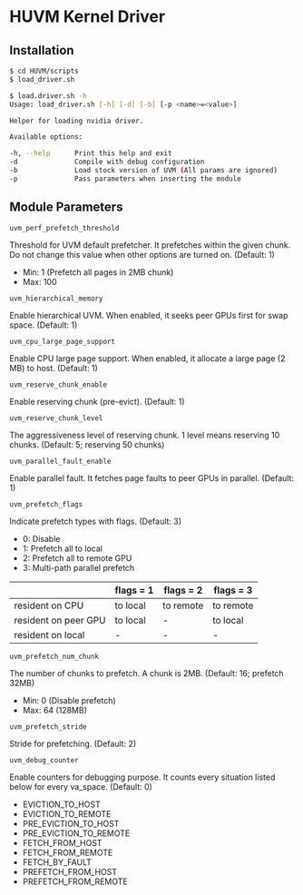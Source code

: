 # HUVM Kernel Driver

## Installation

```bash
$ cd HUVM/scripts
$ load_driver.sh
```

```bash
$ load.driver.sh -h
Usage: load_driver.sh [-h] [-d] [-b] [-p <name>=<value>]

Helper for loading nvidia driver.

Available options:

-h, --help      Print this help and exit
-d              Compile with debug configuration
-b              Load stock version of UVM (All params are ignored)
-p              Pass parameters when inserting the module
```

## Module Parameters

`uvm_perf_prefetch_threshold`

Threshold for UVM default prefetcher. It prefetches within the given chunk. Do not change this value when other options are turned on.
(Default: 1)
* Min: 1 (Prefetch all pages in 2MB chunk)
* Max: 100

`uvm_hierarchical_memory`

Enable hierarchical UVM. When enabled, it seeks peer GPUs first for swap space.
(Default: 1)

`uvm_cpu_large_page_support`

Enable CPU large page support. When enabled, it allocate a large page (2 MB) to host.
(Default: 1)

`uvm_reserve_chunk_enable`

Enable reserving chunk (pre-evict).
(Default: 1)

`uvm_reserve_chunk_level`

The aggressiveness level of reserving chunk. 1 level means reserving 10 chunks.
(Default: 5; reserving 50 chunks)

`uvm_parallel_fault_enable`

Enable parallel fault. It fetches page faults to peer GPUs in parallel.
(Default: 1)

`uvm_prefetch_flags`

Indicate prefetch types with flags.
(Default: 3)
* 0: Disable
* 1: Prefetch all to local
* 2: Prefetch all to remote GPU
* 3: Multi-path parallel prefetch

||flags = 1|flags = 2|flags = 3|
|------|---|---|---|
|resident on CPU|to local|to remote|to remote|
|resident on peer GPU|to local|-|to local|
|resident on local|-|-|-|

`uvm_prefetch_num_chunk`

The number of chunks to prefetch. A chunk is 2MB.
(Default: 16; prefetch 32MB)
* Min: 0 (Disable prefetch)
* Max: 64 (128MB)

`uvm_prefetch_stride`

Stride for prefetching.
(Default: 2)

`uvm_debug_counter`

Enable counters for debugging purpose. It counts every situation listed below for every va_space.
(Default: 0)
* EVICTION_TO_HOST
* EVICTION_TO_REMOTE
* PRE_EVICTION_TO_HOST
* PRE_EVICTION_TO_REMOTE
* FETCH_FROM_HOST
* FETCH_FROM_REMOTE
* FETCH_BY_FAULT
* PREFETCH_FROM_HOST
* PREFETCH_FROM_REMOTE
